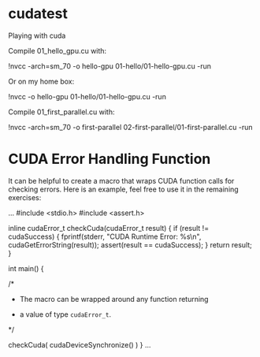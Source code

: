 # cudatest
Playing with cuda

Compile 01_hello_gpu.cu with:

!nvcc -arch=sm_70 -o hello-gpu 01-hello/01-hello-gpu.cu -run

Or on my home box:

!nvcc -o hello-gpu 01-hello/01-hello-gpu.cu -run


Compile 01_first_parallel.cu with:

!nvcc -arch=sm_70 -o first-parallel 02-first-parallel/01-first-parallel.cu -run



# CUDA Error Handling Function

It can be helpful to create a macro that wraps CUDA function calls for checking errors. Here is an example, feel free to use it in the remaining exercises:

...
#include <stdio.h>
#include <assert.h>

inline cudaError_t checkCuda(cudaError_t result)
{
  if (result != cudaSuccess) {
    fprintf(stderr, "CUDA Runtime Error: %s\n", cudaGetErrorString(result));
    assert(result == cudaSuccess);
  }
  return result;
}

int main()
{

/*

 * The macro can be wrapped around any function returning
 
 * a value of type `cudaError_t`.
 
 */

  checkCuda( cudaDeviceSynchronize() )
}
...
